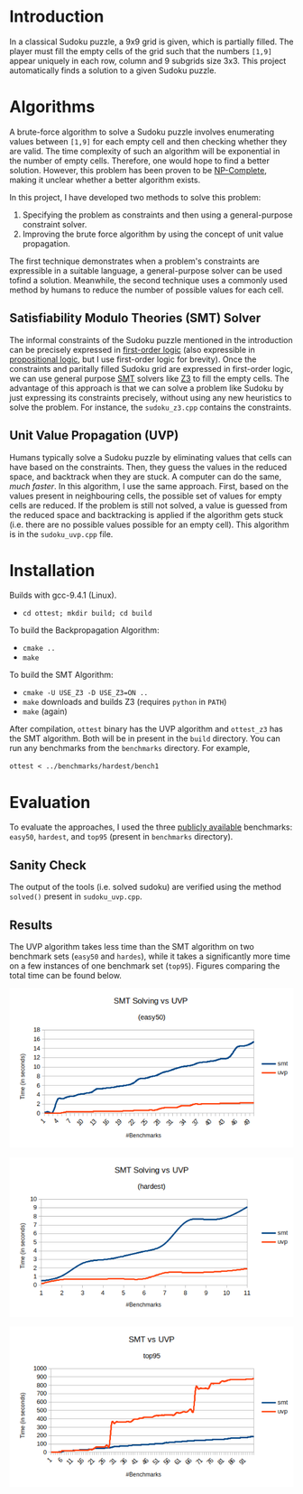 # Introduction

In a classical Sudoku puzzle, a 9x9 grid is given, which is partially filled. The player must fill the empty cells of the grid such that the numbers `[1,9]` appear uniquely in each row, column and 9 subgrids size 3x3. This project automatically finds a solution to a given Sudoku puzzle.

# Algorithms
A brute-force algorithm to solve a Sudoku puzzle involves enumerating values between `[1,9]` for each empty cell and then checking whether they are valid. The time complexity of such an algorithm will be exponential in the number of empty cells. Therefore, one would hope to find a better solution. However, this problem has been proven to be [NP-Complete](https://search.ieice.org/bin/summary.php?id=e86-a_5_1052), making it unclear whether a better algorithm exists.

In this project, I have developed two methods to solve this problem:
1) Specifying the problem as constraints and then using a general-purpose constraint solver.
2) Improving the brute force algorithm by using the concept of unit value propagation.

The first technique demonstrates when a problem's constraints are expressible in a suitable language, a general-purpose solver can be used tofind a solution. Meanwhile, the second technique uses a commonly used method by humans to reduce the number of possible values for each cell.  

## Satisfiability Modulo Theories (SMT) Solver 

The informal constraints of the Sudoku puzzle mentioned in the introduction can be precisely expressed in [first-order logic](https://en.wikipedia.org/wiki/First-order_logic) (also expressible in [propositional logic](https://en.wikipedia.org/wiki/Propositional_logic), but I use first-order logic for brevity). Once the constraints and paritally filled Sudoku grid are expressed in first-order logic, we can use general purpose [SMT](https://en.wikipedia.org/wiki/Satisfiability_modulo_theories) solvers like [Z3](https://github.com/Z3Prover/z3) to fill the empty cells. The advantage of this approach is that we can solve a problem like Sudoku by just expressing its constraints precisely, without using any new heuristics to solve the problem. For instance, the `sudoku_z3.cpp` contains the constraints.

## Unit Value Propagation (UVP)

Humans typically solve a Sudoku puzzle by eliminating values that cells can have based on the constraints. Then, they guess the values in the reduced space, and backtrack when they are stuck. A computer can do the same, _much faster_. In this algorithm, I use the same approach. First, based on the values present in neighbouring cells, the possible set of values for empty cells are reduced. If the problem is still not solved, a value is guessed from the reduced space and backtracking is applied if the algorithm gets stuck (i.e. there are no possible values possible for an empty cell).   This algorithm is in the `sudoku_uvp.cpp` file.


# Installation

Builds with gcc-9.4.1 (Linux). 

* `cd ottest; mkdir build; cd build`

To build the Backpropagation Algorithm:

* `cmake ..`
* `make`

To build the SMT Algorithm:
* `cmake -U USE_Z3 -D USE_Z3=ON ..`
* `make` downloads and builds Z3 (requires `python` in `PATH`) 
* `make` (again)

After compilation, `ottest` binary has the UVP algorithm and `ottest_z3` has the SMT algorithm. Both will be in present in the `build` directory. You can run any benchmarks from the `benchmarks` directory. For example,

`ottest < ../benchmarks/hardest/bench1`


# Evaluation

To evaluate the approaches, I used the three [publicly available](https://github.com/dimitri/sudoku/blob/master/) benchmarks: `easy50`, `hardest`, and `top95` (present in `benchmarks` directory).  

## Sanity Check
The output of the tools (i.e. solved sudoku) are verified using the method `solved()` present in `sudoku_uvp.cpp`.

## Results
The UVP algorithm takes less time than the SMT algorithm on two benchmark sets (`easy50` and `hardes`), while it takes a significantly more time on a few instances of one benchmark set (`top95`). Figures comparing the total time can be found below.

![easy50](./easy50.png)

![hardest](./hardest.png)

![top95](./top95.png)



